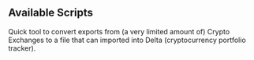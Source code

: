 ## Available Scripts

Quick tool to convert exports from (a very limited amount of) Crypto Exchanges to a file that can imported into Delta (cryptocurrency portfolio tracker).
